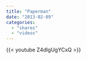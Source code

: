 ```yaml
---
title: "Paperman"
date: "2013-02-09"
categories:
  - "shares"
  - "videos"
---
```


{{< youtube Z4dIgUgYCxQ >}}
